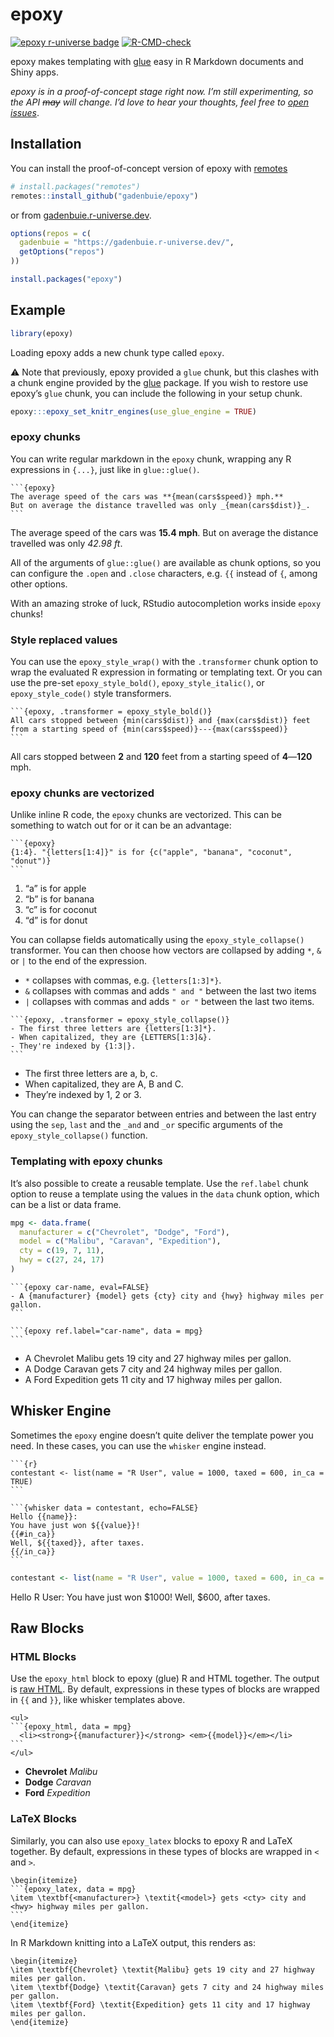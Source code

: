 
<!-- README.md is generated from README.Rmd. Please edit that file -->

# epoxy

<!-- badges: start -->

[![epoxy r-universe
badge](https://gadenbuie.r-universe.dev/badges/epoxy)](https://gadenbuie.r-universe.dev)
[![R-CMD-check](https://github.com/gadenbuie/epoxy/workflows/R-CMD-check/badge.svg)](https://github.com/gadenbuie/epoxy/actions)
<!-- badges: end -->

epoxy makes templating with [glue](https://glue.tidyverse.org) easy in R
Markdown documents and Shiny apps.

*epoxy is in a proof-of-concept stage right now.* *I’m still
experimenting, so the API ~~may~~ will change.* *I’d love to hear your
thoughts, feel free to [open
issues](https://github.com/gadenbuie/epoxy/issues)*.

## Installation

You can install the proof-of-concept version of epoxy with
[remotes](https://remotes.r-lib.org)

``` r
# install.packages("remotes")
remotes::install_github("gadenbuie/epoxy")
```

or from [gadenbuie.r-universe.dev](https://gadenbuie.r-universe.dev).

``` r
options(repos = c(
  gadenbuie = "https://gadenbuie.r-universe.dev/",
  getOptions("repos")
))

install.packages("epoxy")
```

## Example

``` r
library(epoxy)
```

Loading epoxy adds a new chunk type called `epoxy`.

⚠️ Note that previously, epoxy provided a `glue` chunk, but this clashes
with a chunk engine provided by the [glue](https://glue.tidyverse.org)
package. If you wish to restore use epoxy’s `glue` chunk, you can
include the following in your setup chunk.

``` r
epoxy:::epoxy_set_knitr_engines(use_glue_engine = TRUE)
```

### epoxy chunks

You can write regular markdown in the `epoxy` chunk, wrapping any R
expressions in `{...}`, just like in `glue::glue()`.

    ```{epoxy}
    The average speed of the cars was **{mean(cars$speed)} mph.**
    But on average the distance travelled was only _{mean(cars$dist)}_.
    ```

The average speed of the cars was **15.4 mph**. But on average the
distance travelled was only *42.98 ft*.

All of the arguments of `glue::glue()` are available as chunk options,
so you can configure the `.open` and `.close` characters, e.g. `{{`
instead of `{`, among other options.

With an amazing stroke of luck, RStudio autocompletion works inside
`epoxy` chunks!

### Style replaced values

You can use the `epoxy_style_wrap()` with the `.transformer` chunk
option to wrap the evaluated R expression in formating or templating
text. Or you can use the pre-set `epoxy_style_bold()`,
`epoxy_style_italic()`, or `epoxy_style_code()` style transformers.

    ```{epoxy, .transformer = epoxy_style_bold()}
    All cars stopped between {min(cars$dist)} and {max(cars$dist)} feet
    from a starting speed of {min(cars$speed)}---{max(cars$speed)}
    ```

All cars stopped between **2** and **120** feet from a starting speed of
**4**—**120** mph.

### epoxy chunks are vectorized

Unlike inline R code, the `epoxy` chunks are vectorized. This can be
something to watch out for or it can be an advantage:

    ```{epoxy}
    {1:4}. "{letters[1:4]}" is for {c("apple", "banana", "coconut", "donut")}
    ```

1.  “a” is for apple
2.  “b” is for banana
3.  “c” is for coconut
4.  “d” is for donut

You can collapse fields automatically using the `epoxy_style_collapse()`
transformer. You can then choose how vectors are collapsed by adding
`*`, `&` or `|` to the end of the expression.

-   `*` collapses with commas, e.g. `{letters[1:3]*}`.
-   `&` collapses with commas and adds `" and "` between the last two
    items
-   `|` collapses with commas and adds `" or "` between the last two
    items.

<!-- -->

    ```{epoxy, .transformer = epoxy_style_collapse()}
    - The first three letters are {letters[1:3]*}.
    - When capitalized, they are {LETTERS[1:3]&}.
    - They're indexed by {1:3|}.
    ```

-   The first three letters are a, b, c.
-   When capitalized, they are A, B and C.
-   They’re indexed by 1, 2 or 3.

You can change the separator between entries and between the last entry
using the `sep`, `last` and the `_and` and `_or` specific arguments of
the `epoxy_style_collapse()` function.

### Templating with epoxy chunks

It’s also possible to create a reusable template. Use the `ref.label`
chunk option to reuse a template using the values in the `data` chunk
option, which can be a list or data frame.

``` r
mpg <- data.frame(
  manufacturer = c("Chevrolet", "Dodge", "Ford"),
  model = c("Malibu", "Caravan", "Expedition"),
  cty = c(19, 7, 11),
  hwy = c(27, 24, 17)
)
```

    ```{epoxy car-name, eval=FALSE}
    - A {manufacturer} {model} gets {cty} city and {hwy} highway miles per gallon.
    ```

    ```{epoxy ref.label="car-name", data = mpg}
    ```

-   A Chevrolet Malibu gets 19 city and 27 highway miles per gallon.
-   A Dodge Caravan gets 7 city and 24 highway miles per gallon.
-   A Ford Expedition gets 11 city and 17 highway miles per gallon.

## Whisker Engine

Sometimes the `epoxy` engine doesn’t quite deliver the template power
you need. In these cases, you can use the `whisker` engine instead.

    ```{r}
    contestant <- list(name = "R User", value = 1000, taxed = 600, in_ca = TRUE)
    ```

    ```{whisker data = contestant, echo=FALSE}
    Hello {{name}}:
    You have just won ${{value}}!
    {{#in_ca}}
    Well, ${{taxed}}, after taxes.
    {{/in_ca}}
    ```

``` r
contestant <- list(name = "R User", value = 1000, taxed = 600, in_ca = TRUE)
```

Hello R User: You have just won $1000! Well, $600, after taxes.

## Raw Blocks

### HTML Blocks

Use the `epoxy_html` block to epoxy (glue) R and HTML together. The
output is [raw HTML](https://pandoc.org/MANUAL.html#raw-htmltex). By
default, expressions in these types of blocks are wrapped in `{{` and
`}}`, like whisker templates above.

    <ul>
    ```{epoxy_html, data = mpg}
      <li><strong>{{manufacturer}}</strong> <em>{{model}}</em></li>
    ```
    </ul>

<ul>
  <li><strong>Chevrolet</strong> <em>Malibu</em></li>
  <li><strong>Dodge</strong> <em>Caravan</em></li>
  <li><strong>Ford</strong> <em>Expedition</em></li>
</ul>

### LaTeX Blocks

Similarly, you can also use `epoxy_latex` blocks to epoxy R and LaTeX
together. By default, expressions in these types of blocks are wrapped
in `<` and `>`.

    \begin{itemize}
    ```{epoxy_latex, data = mpg}
    \item \textbf{<manufacturer>} \textit{<model>} gets <cty> city and <hwy> highway miles per gallon.
    ```
    \end{itemize}

In R Markdown knitting into a LaTeX output, this renders as:

    \begin{itemize}
    \item \textbf{Chevrolet} \textit{Malibu} gets 19 city and 27 highway miles per gallon.
    \item \textbf{Dodge} \textit{Caravan} gets 7 city and 24 highway miles per gallon.
    \item \textbf{Ford} \textit{Expedition} gets 11 city and 17 highway miles per gallon.
    \end{itemize}
